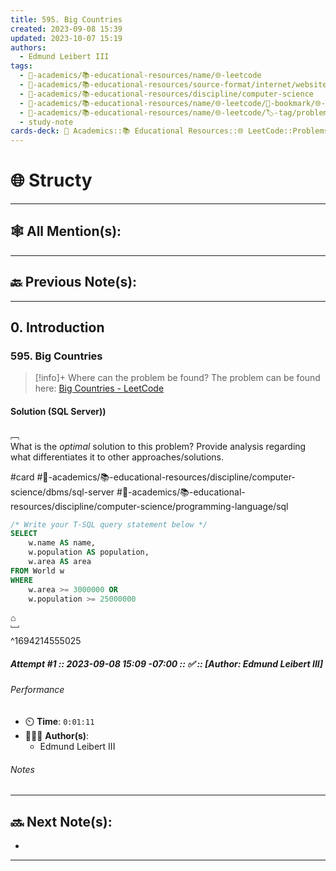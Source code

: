 ```yaml
---
title: 595. Big Countries
created: 2023-09-08 15:39
updated: 2023-10-07 15:19
authors:
  - Edmund Leibert III
tags:
  - 🔴-academics/📚-educational-resources/name/🌐-leetcode
  - 🔴-academics/📚-educational-resources/source-format/internet/website
  - 🔴-academics/📚-educational-resources/discipline/computer-science
  - 🔴-academics/📚-educational-resources/name/🌐-leetcode/🔖-bookmark/🌐-leetcode/problems/595-big-countries
  - 🔴-academics/📚-educational-resources/name/🌐-leetcode/🏷️-tag/problem/tag/topic/database
  - study-note
cards-deck: 🔴 Academics::📚 Educational Resources::🌐 LeetCode::Problems::595. Big Countries
---
```


# 🌐 Structy

---

## 🕸️ All Mention(s): 

---

## 🔙 Previous Note(s):

---

## 0. Introduction

### 595. Big Countries

> [!info]+ Where can the problem be found?
> The problem can be found here: [Big Countries - LeetCode](https://leetcode.com/problems/big-countries/description/)

#### Solution (SQL Server))

﹇<br>
What is the _optimal_ solution to this problem? Provide analysis regarding what differentiates it to other approaches/solutions.

#card #🔴-academics/📚-educational-resources/discipline/computer-science/dbms/sql-server #🔴-academics/📚-educational-resources/discipline/computer-science/programming-language/sql 

```sql
/* Write your T-SQL query statement below */
SELECT 
    w.name AS name,
    w.population AS population,
    w.area AS area
FROM World w
WHERE
    w.area >= 3000000 OR
    w.population >= 25000000
```

⌂
<br>﹈<br>^1694214555025

##### Attempt #1 :: 2023-09-08 15:09 -07:00 :: ✅ :: \[Author: Edmund Leibert III\]

###### Performance

- ⏲️ **Time**: `0:01:11`
- 🧔🏽‍♂️ **Author(s)**:
	- Edmund Leibert III

###### Notes


---

## 🔜 Next Note(s):
- 

---
